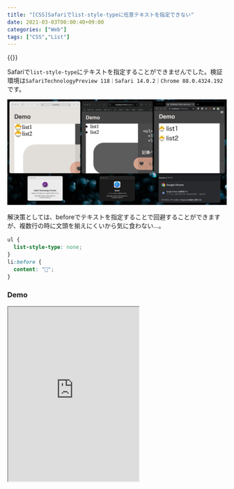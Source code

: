 ```yaml
---
title: "[CSS]Safariでlist-style-typeに任意テキストを指定できない"
date: 2021-03-03T00:00:40+09:00
categories: ["Web"]
tags: ["CSS","List"]
---
```


{{<ad>}}

Safariで`list-style-type`にテキストを指定することができませんでした。検証環境は`SafariTechnologyPreview 118｜Safari 14.0.2｜Chrome 88.0.4324.192`です。

![](../../../images/css-list-style-type-txt-bugsafari-1.jpg)

解決策としては、beforeでテキストを指定することで回避することができますが、複数行の時に文頭を揃えにくいから気に食わない...。

```css
ul {
  list-style-type: none;
}
li:before {
  content: "🐣";
}
```

### Demo

<iframe class=codepen height=400 src="https://mineditor.github.io/?h=%253Ch2%253Eul%2520%257B%2520list-style-type%3A%2522%25F0%259F%2590%25A3%2522%3B%2520%257D%253C%2Fh2%253E%250A%253Cul%253E%250A%2520%2520%253Cli%253Elist1%253C%2Fli%253E%250A%2520%2520%253Cli%253Elist2%253C%2Fli%253E%250A%253C%2Ful%253E%250A%250A%253Ch2%253E%3Abefore%2520%257B%2520content%3A%2522%25F0%259F%2590%25A3%2522%3B%2520%257D%253C%2Fh2%253E%250A%253Cul%2520id%3Dbefore%253E%250A%2520%2520%253Cli%253Elist1%253C%2Fli%253E%250A%2520%2520%253Cli%253Elist2%253C%2Fli%253E%250A%253C%2Ful%253E&c=ul%2520%257B%250A%2520%2520list-style-type%3A%2520%2522%25F0%259F%2590%25A3%2522%3B%250A%257D%250A%250A%23before%2520%257B%250A%2520%2520list-style-type%3A%2520none%3B%250A%257D%250A%23before%2520li%3Abefore%2520%257B%250A%2520%2520content%3A%2520%2522%25F0%259F%2590%25A3%2522%3B%250A%257D%250A%250A%250A%250Aul%2520%257B%250A%2520%2520margin-bottom%3A%25201em%3B%250A%2520%2520list-style-position%3A%2520inside%3B%250A%257D&j=none&s=50"></iframe>